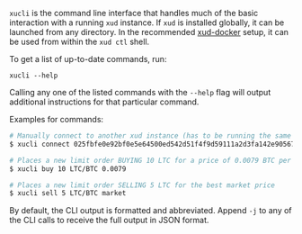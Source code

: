 `xucli` is the command line interface that handles much of the basic interaction with a running `xud` instance. If `xud` is installed globally, it can be launched from any directory. In the recommended [xud-docker](User%20Guide.md) setup, it can be used from within the `xud ctl` shell.

To get a list of up-to-date commands, run:
```
xucli --help
```

Calling any one of the listed commands with the `--help` flag will output additional instructions for that particular command.

Examples for commands:
```bash
# Manually connect to another xud instance (has to be running the same network: simnet/testnet/mainnet)
$ xucli connect 025fbfe0e92bf0e5e64500ed542d51f4f9d59111a2d3fa142e90567ec417c4a617@xud1.exchangeunion.com:8885

# Places a new limit order BUYING 10 LTC for a price of 0.0079 BTC per LTC
$ xucli buy 10 LTC/BTC 0.0079

# Places a new limit order SELLING 5 LTC for the best market price
$ xucli sell 5 LTC/BTC market
```

By default, the CLI output is formatted and abbreviated. Append `-j` to any of the CLI calls to receive the full output in JSON format.
